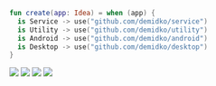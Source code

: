 ```kotlin
fun create(app: Idea) = when (app) {
  is Service -> use("github.com/demidko/service")
  is Utility -> use("github.com/demidko/utility")
  is Android -> use("github.com/demidko/android")
  is Desktop -> use("github.com/demidko/desktop")
}
```
[![](https://img.shields.io/badge/microservice-orange?style=for-the-badge&logo=kotlin)](https://github.com/demidko/service/generate) 
[![](https://img.shields.io/badge/c++23-utility-gray?style=for-the-badge&logo=cplusplus)](https://github.com/demidko/utility/generate) 
[![](https://img.shields.io/badge/android%20app-green?style=for-the-badge&logo=android)](https://github.com/demidko/android/generate) 
[![](https://img.shields.io/badge/desktop%20app-blue?style=for-the-badge&logo=kotlin)](https://github.com/demidko/desktop/generate)
